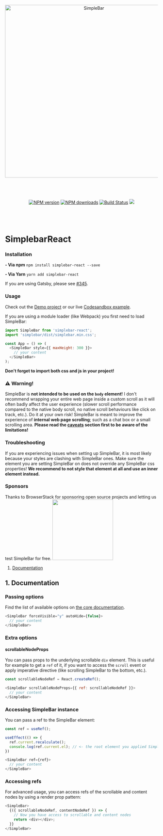 <p align="center">
  <img src="https://user-images.githubusercontent.com/527559/66231995-3cd0c380-e6be-11e9-8782-c50c834aac93.png" width="570" alt="SimpleBar" />
</p>
<br/>
<p align="center" style="margin: 40px;">
  <a href="https://npmjs.org/package/simplebar-react"><img alt="NPM version" src="https://img.shields.io/npm/v/simplebar-react.svg?style=flat-square" /></a>
  <a href="https://npmjs.org/package/simplebar-react"><img alt="NPM downloads" src="https://img.shields.io/npm/dm/simplebar-react.svg?style=flat-square"></a>
  <a href="https://travis-ci.org/grsmto/simplebar"><img alt="Build Status" src="https://img.shields.io/travis/grsmto/simplebar/master.svg?style=flat-square" /></a>
  <a href="https://automate.browserstack.com/public-build/amtTU2pEa1FjNmpabTBCbUh2b3FpbFZQaXhNd1Q3bEg0L1dlSzd2SGN2Zz0tLWpjK1ZwWWRNWnVGQWI4OXphWGRISEE9PQ==--39b14340be576db5bd01b020627cd17414003bfb%"><img src='https://automate.browserstack.com/badge.svg?badge_key=amtTU2pEa1FjNmpabTBCbUh2b3FpbFZQaXhNd1Q3bEg0L1dlSzd2SGN2Zz0tLWpjK1ZwWWRNWnVGQWI4OXphWGRISEE9PQ==--39b14340be576db5bd01b020627cd17414003bfb%'/></a>
</p>
<br/>

# SimplebarReact

### Installation

**- Via npm**
`npm install simplebar-react --save`

**- Via Yarn**
`yarn add simplebar-react`

If you are using Gatsby, please see [#345](https://github.com/Grsmto/simplebar/issues/345).

### Usage

Check out the [Demo project](https://github.com/Grsmto/simplebar/blob/master/examples/react/src/App.js) or our live [Codesandbox example](https://codesandbox.io/s/simplebar-react-gwgyw).

If you are using a module loader (like Webpack) you first need to load SimpleBar:

```js
import SimpleBar from 'simplebar-react';
import 'simplebar/dist/simplebar.min.css';

const App = () => (
  <SimpleBar style={{ maxHeight: 300 }}>
    // your content
  </SimpleBar>
);
```

**Don't forget to import both css and js in your project!**

### :warning: Warning!

SimpleBar is **not intended to be used on the `body` element!** I don't recommend wrapping your entire web page inside a custom scroll as it will often badly affect the user experience (slower scroll performance compared to the native body scroll, no native scroll behaviours like click on track, etc.). Do it at your own risk! SimpleBar is meant to improve the experience of **internal web page scrolling**; such as a chat box or a small scrolling area. **Please read the [caveats](#5-caveats) section first to be aware of the limitations!**

### Troubleshooting

If you are experiencing issues when setting up SimpleBar, it is most likely because your styles are clashing with SimpleBar ones. Make sure the element you are setting SimpleBar on does not override any SimpleBar css properties! **We recommend to not style that element at all and use an inner element instead.**

### Sponsors

Thanks to BrowserStack for sponsoring open source projects and letting us test SimpleBar for free.
<a href="https://www.browserstack.com" target="_blank">
<img src="https://user-images.githubusercontent.com/15015324/45184727-368fbf80-b1fe-11e8-8827-08dbc80b0fb1.png" width="200">
</a>

1. [Documentation](#1-documentation)

## 1. Documentation

### Passing options

Find the list of available options on [the core documentation](https://github.com/Grsmto/simplebar/blob/master/packages/simplebar/README.md#options).

```js
<SimpleBar forceVisible="y" autoHide={false}>
  // your content
</SimpleBar>
```

### Extra options

#### scrollableNodeProps

You can pass props to the underlying scrollable `div` element. This is useful for example to get a `ref` of it, if you want to access the `scroll` event or apply imperative directive (like scrolling SimpleBar to the bottom, etc.).

```js
const scrollableNodeRef = React.createRef();

<SimpleBar scrollableNodeProps={{ ref: scrollableNodeRef }}>
  // your content
</SimpleBar>
```

### Accessing SimpleBar instance

You can pass a ref to the SimpleBar element: 

```js
const ref = useRef();

useEffect(() => {
  ref.current.recalculate();
  console.log(ref.current.el); // <- the root element you applied SimpleBar on
})

<SimpleBar ref={ref}>
  // your content
</SimpleBar>
```

### Accessing refs

For advanced usage, you can access refs of the scrollable and content nodes by using a render prop pattern:

```js
<SimpleBar>
  {({ scrollableNodeRef, contentNodeRef }) => {
    // Now you have access to scrollable and content nodes
    return <div></div>;
  }}
</SimpleBar>
```
